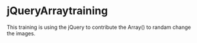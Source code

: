 # jQueryArraytraining
This training is using the jQuery to contribute the Array() to randam change the images.
